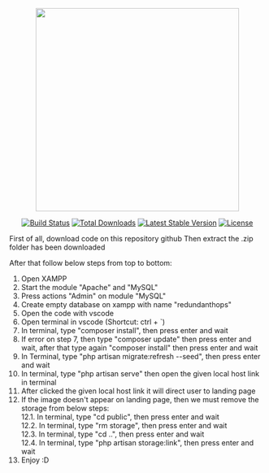 <p align="center"><a href="https://laravel.com" target="_blank"><img src="https://raw.githubusercontent.com/laravel/art/master/logo-lockup/5%20SVG/2%20CMYK/1%20Full%20Color/laravel-logolockup-cmyk-red.svg" width="400"></a></p>

<p align="center">
<a href="https://travis-ci.org/laravel/framework"><img src="https://travis-ci.org/laravel/framework.svg" alt="Build Status"></a>
<a href="https://packagist.org/packages/laravel/framework"><img src="https://img.shields.io/packagist/dt/laravel/framework" alt="Total Downloads"></a>
<a href="https://packagist.org/packages/laravel/framework"><img src="https://img.shields.io/packagist/v/laravel/framework" alt="Latest Stable Version"></a>
<a href="https://packagist.org/packages/laravel/framework"><img src="https://img.shields.io/packagist/l/laravel/framework" alt="License"></a>
</p>

<div>
  <p>
    First of all, download code on this repository github
Then extract the .zip folder has been downloaded

After that follow below steps from top to bottom:
1. Open XAMPP  
2. Start the module "Apache" and "MySQL"  
3. Press actions "Admin" on module "MySQL"  
4. Create empty database on xampp with name "redundanthops"  
5. Open the code with vscode  
6. Open terminal in vscode (Shortcut: ctrl + `)  
7. In terminal, type "composer install", then press enter and wait  
8. If error on step 7, then type "composer update" then press enter and wait, after that type again "composer install" then press enter and wait  
9. In Terminal, type "php artisan migrate:refresh --seed", then press enter and wait  
10. In terminal, type "php artisan serve" then open the given local host link in terminal  
11. After clicked the given local host link it will direct user to landing page   
12. If the image doesn't appear on landing page, then we must remove the storage from below steps:  
12.1. In terminal, type "cd public", then press enter and wait  
12.2. In terminal, type "rm storage", then press enter and wait  
12.3. In terminal, type "cd ..", then press enter and wait  
12.4. In terminal, type "php artisan storage:link", then press enter and wait  
13. Enjoy :D  
  </p>
</div>

